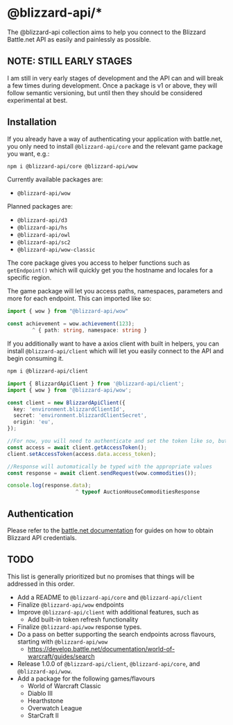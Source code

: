 # @blizzard-api/\*

The @blizzard-api collection aims to help you connect to the Blizzard Battle.net API as easily and painlessly as possible.

## NOTE: STILL EARLY STAGES

I am still in very early stages of development and the API can and will break a few times during development. Once a package is v1 or above, they will follow semantic versioning, but until then they should be considered experimental at best.

## Installation

If you already have a way of authenticating your application with battle.net, you only need to install `@blizzard-api/core` and the relevant game package you want, e.g.:

```sh
npm i @blizzard-api/core @blizzard-api/wow
```

Currently available packages are:

- `@blizzard-api/wow`

Planned packages are:

- `@blizzard-api/d3`
- `@blizzard-api/hs`
- `@blizzard-api/owl`
- `@blizzard-api/sc2`
- `@blizzard-api/wow-classic`

The core package gives you access to helper functions such as `getEndpoint()` which will quickly get you the hostname and locales for a specific region.

The game package will let you access paths, namespaces, parameters and more for each endpoint. This can imported like so:

```ts
import { wow } from "@blizzard-api/wow"

const achievement = wow.achievement(123);
        ^ { path: string, namespace: string }
```

If you additionally want to have a axios client with built in helpers, you can install `@blizzard-api/client` which will let you easily connect to the API and begin consuming it.

```sh
npm i @blizzard-api/client
```

```ts
import { BlizzardApiClient } from '@blizzard-api/client';
import { wow } from '@blizzard-api/wow';

const client = new BlizzardApiClient({
  key: 'environment.blizzardClientId',
  secret: 'environment.blizzardClientSecret',
  origin: 'eu',
});

//For now, you will need to authenticate and set the token like so, but this will be changed in a future update to be handled implicitly in the client
const access = await client.getAccessToken();
client.setAccessToken(access.data.access_token);

//Response will automatically be typed with the appropriate values
const response = await client.sendRequest(wow.commodities());

console.log(response.data);
                      ^ typeof AuctionHouseCommoditiesResponse
```

## Authentication

Please refer to the [battle.net documentation](https://develop.battle.net/documentation/guides/getting-started) for guides on how to obtain Blizzard API credentials.

## TODO

This list is generally prioritized but no promises that things will be addressed in this order.

- Add a README to `@blizzard-api/core` and `@blizzard-api/client`
- Finalize `@blizzard-api/wow` endpoints
- Improve `@blizzard-api/client` with additional features, such as
  - Add built-in token refresh functionality
- Finalize `@blizzard-api/wow` response types.
- Do a pass on better supporting the search endpoints across flavours, starting with `@blizzard-api/wow`
  - https://develop.battle.net/documentation/world-of-warcraft/guides/search
- Release 1.0.0 of `@blizzard-api/client`, `@blizzard-api/core`, and `@blizzard-api/wow`.
- Add a package for the following games/flavours
  - World of Warcraft Classic
  - Diablo III
  - Hearthstone
  - Overwatch League
  - StarCraft II
